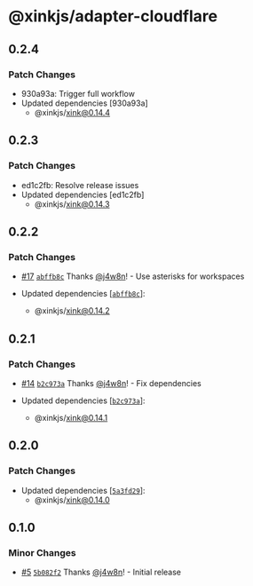 # @xinkjs/adapter-cloudflare

## 0.2.4

### Patch Changes

- 930a93a: Trigger full workflow
- Updated dependencies [930a93a]
  - @xinkjs/xink@0.14.4

## 0.2.3

### Patch Changes

- ed1c2fb: Resolve release issues
- Updated dependencies [ed1c2fb]
  - @xinkjs/xink@0.14.3

## 0.2.2

### Patch Changes

- [#17](https://github.com/xinkjs/xink/pull/17) [`abffb8c`](https://github.com/xinkjs/xink/commit/abffb8c0491a4a211e93fffffba6ba60c5b06719) Thanks [@j4w8n](https://github.com/j4w8n)! - Use asterisks for workspaces

- Updated dependencies [[`abffb8c`](https://github.com/xinkjs/xink/commit/abffb8c0491a4a211e93fffffba6ba60c5b06719)]:
  - @xinkjs/xink@0.14.2

## 0.2.1

### Patch Changes

- [#14](https://github.com/xinkjs/xink/pull/14) [`b2c973a`](https://github.com/xinkjs/xink/commit/b2c973a4f0e13ac05bb693a8a9efdaea7c998afa) Thanks [@j4w8n](https://github.com/j4w8n)! - Fix dependencies

- Updated dependencies [[`b2c973a`](https://github.com/xinkjs/xink/commit/b2c973a4f0e13ac05bb693a8a9efdaea7c998afa)]:
  - @xinkjs/xink@0.14.1

## 0.2.0

### Patch Changes

- Updated dependencies [[`5a3fd29`](https://github.com/xinkjs/xink/commit/5a3fd29454810952f13c2950ddc5678522feadf5)]:
  - @xinkjs/xink@0.14.0

## 0.1.0

### Minor Changes

- [#5](https://github.com/xinkjs/xink/pull/5) [`5b082f2`](https://github.com/xinkjs/xink/commit/5b082f249ee6417ef1c090a80d36a35a8b8d65e7) Thanks [@j4w8n](https://github.com/j4w8n)! - Initial release

